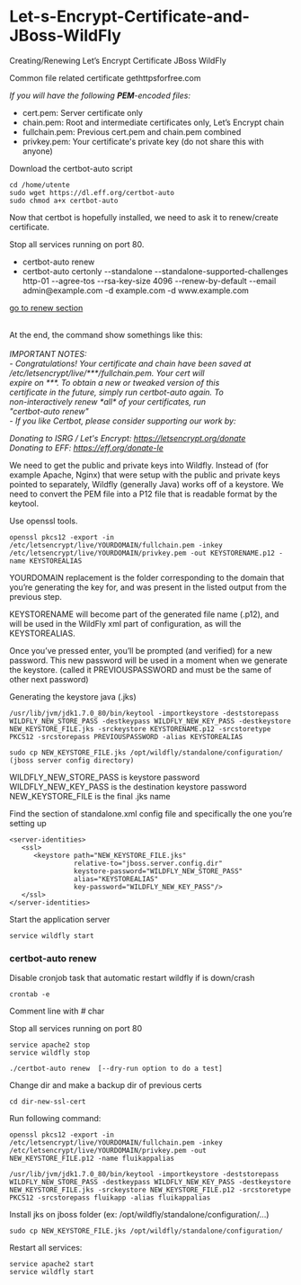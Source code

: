 # Let-s-Encrypt-Certificate-and-JBoss-WildFly

Creating/Renewing Let’s Encrypt Certificate JBoss WildFly

Common file related certificate gethttpsforfree.com

<i>If you will have the following <b>PEM</b>-encoded files:</i>

- cert.pem:   Server certificate only
- chain.pem:   Root and intermediate certificates only, Let’s Encrypt chain
- fullchain.pem:   Previous cert.pem and chain.pem combined
- privkey.pem:   Your certificate's private key (do not share this with anyone)

Download the certbot-auto script

```
cd /home/utente
sudo wget https://dl.eff.org/certbot-auto
sudo chmod a+x certbot-auto
```

Now that certbot is hopefully installed, we need to ask it to renew/create certificate.

Stop all services running on port 80.

<ul>
	<li>certbot-auto renew</li>
	<li>certbot-auto certonly --standalone --standalone-supported-challenges http-01 --agree-tos --rsa-key-size 4096 --renew-by-default --email admin@example.com -d example.com -d www.example.com</li>
</ul>

[go to renew section](https://github.com/antoniopaolacci/Let-s-Encrypt-Certificate-and-JBoss-WildFly/blob/master/README.md#certbot-auto-renew)

<br>
At the end, the command show somethings like this:
<br><br>
<i>
IMPORTANT NOTES:<br>
 - Congratulations! Your certificate and chain have been saved at<br>
   /etc/letsencrypt/live/***/fullchain.pem. Your cert will<br>
   expire on ***. To obtain a new or tweaked version of this<br>
   certificate in the future, simply run certbot-auto again. To<br>
   non-interactively renew *all* of your certificates, run<br>
   "certbot-auto renew"<br>
 - If you like Certbot, please consider supporting our work by:<br>

   Donating to ISRG / Let's Encrypt:   https://letsencrypt.org/donate<br>
   Donating to EFF:                    https://eff.org/donate-le
</i>
<br>

We need to get the public and private keys into Wildfly. Instead of (for example Apache, Nginx) that were setup with the public and private keys pointed to separately, Wildfly (generally Java) works off of a keystore.
We need to convert the PEM file into a P12 file that is readable format by the keytool.

Use openssl tools.

```
openssl pkcs12 -export -in /etc/letsencrypt/live/YOURDOMAIN/fullchain.pem -inkey /etc/letsencrypt/live/YOURDOMAIN/privkey.pem -out KEYSTORENAME.p12 -name KEYSTOREALIAS
```

YOURDOMAIN replacement is the folder corresponding to the domain that you’re generating the key for, and was present in the listed output from the previous step. 

KEYSTORENAME will become part of the generated file name (.p12), and will be used in the WildFly xml part of configuration, 
as will the KEYSTOREALIAS. 

Once you’ve pressed enter, you’ll be prompted (and verified) for a new password. 
This new password will be used in a moment when we generate the keystore.  (called it PREVIOUSPASSWORD and must be the same of other next password)


Generating the keystore java (.jks)

```
/usr/lib/jvm/jdk1.7.0_80/bin/keytool -importkeystore -deststorepass WILDFLY_NEW_STORE_PASS -destkeypass WILDFLY_NEW_KEY_PASS -destkeystore NEW_KEYSTORE_FILE.jks -srckeystore KEYSTORENAME.p12 -srcstoretype PKCS12 -srcstorepass PREVIOUSPASSWORD -alias KEYSTOREALIAS
```

```
sudo cp NEW_KEYSTORE_FILE.jks /opt/wildfly/standalone/configuration/ (jboss server config directory)
```

WILDFLY_NEW_STORE_PASS is keystore password <br>
WILDFLY_NEW_KEY_PASS   is the destination keystore password <br>
NEW_KEYSTORE_FILE      is the final .jks name <br>


Find the <security-realms> section of standalone.xml config file and specifically the one you’re setting up

```
<server-identities>
   <ssl>
      <keystore path="NEW_KEYSTORE_FILE.jks" 
                relative-to="jboss.server.config.dir" 
                keystore-password="WILDFLY_NEW_STORE_PASS" 
                alias="KEYSTOREALIAS" 
                key-password="WILDFLY_NEW_KEY_PASS"/>
   </ssl>
</server-identities>
```

Start the application server

```
service wildfly start
```


### certbot-auto renew 

Disable cronjob task that automatic restart wildfly if is down/crash

```
crontab -e 
```

Comment line with <i>#</i> char

Stop all services running on port 80

```
service apache2 stop
service wildfly stop
```

```
./certbot-auto renew  [--dry-run option to do a test]
```

Change dir and make a backup dir of previous certs

```
cd dir-new-ssl-cert
```

Run following command:

```
openssl pkcs12 -export -in /etc/letsencrypt/live/YOURDOMAIN/fullchain.pem -inkey /etc/letsencrypt/live/YOURDOMAIN/privkey.pem -out NEW_KEYSTORE_FILE.p12 -name fluikappalias
```

```
/usr/lib/jvm/jdk1.7.0_80/bin/keytool -importkeystore -deststorepass WILDFLY_NEW_STORE_PASS -destkeypass WILDFLY_NEW_KEY_PASS -destkeystore NEW_KEYSTORE_FILE.jks -srckeystore NEW_KEYSTORE_FILE.p12 -srcstoretype PKCS12 -srcstorepass fluikapp -alias fluikappalias
```

Install jks on jboss folder (ex: /opt/wildfly/standalone/configuration/...)

```
sudo cp NEW_KEYSTORE_FILE.jks /opt/wildfly/standalone/configuration/
```

Restart all services:

```
service apache2 start
service wildfly start
```
